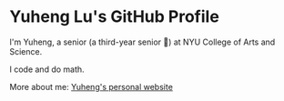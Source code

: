 # Yuheng Lu's GitHub Profile

I'm Yuheng, a senior (a third-year senior 🤔) at NYU College of Arts and Science.

I code and do math.

More about me: [Yuheng's personal website](https://yuheng-lu.github.io/)
